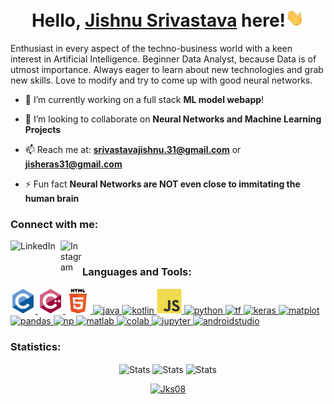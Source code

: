 <h1 align="center">Hello, <a href="https://www.linkedin.com/in/jishnu-srivastava/"> Jishnu Srivastava</a> here!<img src="https://raw.githubusercontent.com/ABSphreak/ABSphreak/master/gifs/Hi.gif" width="30px" style="max-width:100%;"></a></h1>



Enthusiast in every aspect of the techno-business world with a keen interest in Artificial Intelligence. Beginner Data Analyst, because Data is of utmost importance. Always eager to learn about new technologies and grab new skills. Love to modify and try to come up with good neural networks. 


- 🌱 I’m currently working on a full stack **ML model webapp**! 

- 👯 I’m looking to collaborate on **Neural Networks and Machine Learning Projects**

- 📫 Reach me at: **srivastavajishnu.31@gmail.com** or **jisheras31@gmail.com**

- ⚡ Fun fact **Neural Networks are NOT even close to immitating the human brain**


### Connect with me:

[<img align="left" alt="LinkedIn" width="80px" src="https://github.com/melanieshi0120/melanieshi0120/blob/master/linkedin.ico" />][linkedin]
[<img align="left" alt="Instagram" width="35px" src="https://cdn2.iconfinder.com/data/icons/social-media-2285/512/1_Instagram_colored_svg_1-512.png" />][instagram]

<br />

### Languages and Tools:

<p align="left">
</a> <a href="https://www.cprogramming.com/" target="_blank"> <img src="https://raw.githubusercontent.com/devicons/devicon/master/icons/c/c-original.svg " alt="c" width="40" height="40"/> </a>
<a href="https://www.w3schools.com/cpp/" target="_blank"> <img src="https://raw.githubusercontent.com/devicons/devicon/master/icons/cplusplus/cplusplus-original.svg" alt="cplusplus" width="40" height="40"/> </a>
<a href="https://www.w3.org/html/" target="_blank"> <img src="https://raw.githubusercontent.com/devicons/devicon/master/icons/html5/html5-original-wordmark.svg" alt="html5" width="40" height="40"/> </a>
<a href="https://www.java.com/en/" target="_blank"> <img src="https://cdn.vox-cdn.com/thumbor/_AobZZDt_RVStktVR7mUZpBkovc=/0x0:640x427/1200x800/filters:focal(0x0:640x427)/cdn.vox-cdn.com/assets/1087137/java_logo_640.jpg" alt="java" width="40" height="40"/> </a>
<a href="https://kotlinlang.org/" target="_blank"> <img src="https://download.logo.wine/logo/Kotlin_(programming_language)/Kotlin_(programming_language)-Logo.wine.png" alt="kotlin" width="40" height="40"/> </a>
<a href="https://developer.mozilla.org/en-US/docs/Web/JavaScript" target="_blank"> <img src="https://raw.githubusercontent.com/devicons/devicon/master/icons/javascript/javascript-original.svg" alt="javascript" width="40" height="40"/> </a>
<a href="https://www.python.org/"> <img src="https://cdn.worldvectorlogo.com/logos/python-5.svg" alt="python" width="40" height="40"/> </a>
<a href="https://www.tensorflow.org/" target="_blank"> <img src="https://avatars.githubusercontent.com/u/15658638?s=200&v=4" alt="tf" width="40" height="40"/> </a>
<a href="https://keras.io/" target="_blank"> <img src="https://upload.wikimedia.org/wikipedia/commons/thumb/a/ae/Keras_logo.svg/1200px-Keras_logo.svg.png" alt="keras" width="40" height="40"/> </a>
<a href="https://matplotlib.org/" target="_blank"> <img src="https://matplotlib.org/_static/logo2_compressed.svg" alt="matplot" width="80" height="40"/> </a>
<a href="https://pandas.pydata.org/" target="_blank"> <img src="https://avatars.githubusercontent.com/u/21206976?s=280&v=4" alt="pandas" width="40" height="40"/> </a>
<a href="https://numpy.org/" target="_blank"> <img src="https://user-images.githubusercontent.com/50221806/86498201-a8bd8680-bd39-11ea-9d08-66b610a8dc01.png" alt="np" width="40" height="40"/> </a>
<a href="https://matlab.mathworks.com/" target="_blank"> <img src="https://camo.githubusercontent.com/64bfb64ead15f4d2fe66c1dd2b132a99b1caf1cddb77f57ad5815f9bf94a3d89/68747470733a2f2f75706c6f61642e77696b696d656469612e6f72672f77696b6970656469612f636f6d6d6f6e732f322f32312f4d61746c61625f4c6f676f2e706e67" alt="matlab" width="40" height="40"/> </a>
<a href="https://colab.research.google.com/" target="_blank"> <img src="https://camo.githubusercontent.com/ef37423c5481a1b47af928b172801c8c1e8ec73eda123fd5adfc6fbb90bdd9bb/68747470733a2f2f6c6f676f2e6c6574736b68616261722e636f6d2f696d672f3f746f6f6c3d676f6f676c655f636c6f7564" alt="colab" width="40" height="40"/> </a>
<a href="https://jupyter.org/" target="_blank"> <img src="https://jupyter.org/assets/main-logo.svg" alt="jupyter" width="40" height="40"/> </a>
<a href="https://developer.android.com/studio" target="_blank"> <img src="https://img.utdstc.com/icon/a72/4fd/a724fdd31aacfd851b13275a3b315cdec444704e2b0154d402e7df1e3eb7f0c1:200" alt="androidstudio" width="40" height="40"/> </a>


### Statistics:

<p align="center"> 
  <img align="center" width="420" src="https://github-readme-stats.vercel.app/api?username=Jks08&show_icons=true&theme=dracul" alt="Stats" />
  <img align="center" width="420" src="https://github-readme-streak-stats.herokuapp.com/?user=Jks08&theme=dracul" alt="Stats" />
  <img align="center" width="350" src="https://github-readme-stats.vercel.app/api/top-langs/?username=Jks08&layout=compact" alt="Stats">
  <p align="center"> <a href="https://github.com/ryo-ma/github-profile-trophy"><img src="https://github-profile-trophy.vercel.app/?username=Jks08" alt="Jks08" /></a> </p>
</p>

<? ![Jishnu's github activity graph](https://activity-graph.herokuapp.com/graph?username=jks08&theme=react-dark) ?>

[instagram]: https://www.instagram.com/jks0831/
[linkedin]: https://www.linkedin.com/in/jishnu-srivastava
